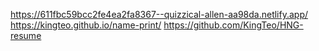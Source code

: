 https://611fbc59bcc2fe4ea2fa8367--quizzical-allen-aa98da.netlify.app/
https://kingteo.github.io/name-print/
https://github.com/KingTeo/HNG-resume
